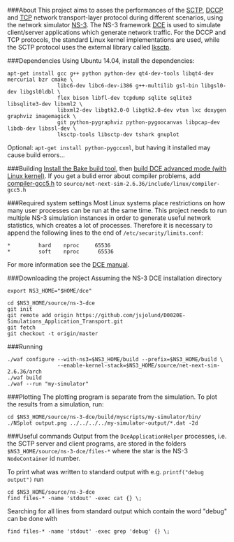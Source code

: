 ###About
This project aims to asses the performances of the [SCTP](https://en.wikipedia.org/wiki/Stream_Control_Transmission_Protocol), [DCCP](https://en.wikipedia.org/wiki/Datagram_Congestion_Control_Protocol) and [TCP](https://en.wikipedia.org/wiki/Transmission_Control_Protocol) network transport-layer protocol during different scenarios, using the network simulator [NS-3](https://www.nsnam.org/). The NS-3 framework  [DCE](https://www.nsnam.org/overview/projects/direct-code-execution/) is used to simulate client/server applications which generate network traffic. For the DCCP and TCP protocols, the standard Linux kernel implementations are used, while the SCTP protocol uses the external library called [lksctp](http://lksctp.sourceforge.net/).

###Dependencies
Using Ubuntu 14.04, install the dependencies:

```
apt-get install gcc g++ python python-dev qt4-dev-tools libqt4-dev mercurial bzr cmake \
                libc6-dev libc6-dev-i386 g++-multilib gsl-bin libgsl0-dev libgsl0ldbl \
                flex bison libfl-dev tcpdump sqlite sqlite3 libsqlite3-dev libxml2 \
                libxml2-dev libgtk2.0-0 libgtk2.0-dev vtun lxc doxygen graphviz imagemagick \
                git python-pygraphviz python-pygoocanvas libpcap-dev libdb-dev libssl-dev \
                lksctp-tools libsctp-dev tshark gnuplot
```
Optional: ```apt-get install python-pygccxml```, but having it installed may cause build errors...

###Building
[Install the Bake build tool](https://www.nsnam.org/docs/dce/manual/html/getting-started.html#building-dce-basic-mode), then [build DCE advanced mode  (with Linux kernel)](https://www.nsnam.org/docs/dce/manual/html/getting-started.html#building-dce-advanced-mode-with-linux-kernel).
If you get a bulid error about compiler problems, add [compiler-gcc5.h](compiler-gcc5.h) to ```source/net-next-sim-2.6.36/include/linux/compiler-gcc5.h```

###Required system settings
Most Linux systems place restrictions on how many user processes can be run at the same time. This project needs to run multiple NS-3 simulation instances in order to generate useful network statistics, which creates a lot of processes. Therefore it is necessary to append the following lines to the end of ```/etc/security/limits.conf```:
```
*         hard    nproc     65536
*         soft    nproc      65536
```
For more information see the [DCE manual](https://www.nsnam.org/docs/dce/release/1.4/manual/singlehtml/index.html#processes-limit-resource-temporarily-unavailable).

###Downloading the project
Assuming the NS-3 DCE installation directory
```
export NS3_HOME="$HOME/dce"
```
```
cd $NS3_HOME/source/ns-3-dce
git init
git remote add origin https://github.com/jsjolund/D0020E-Simulations_Application_Transport.git
git fetch
git checkout -t origin/master
```

###Running
```
./waf configure --with-ns3=$NS3_HOME/build --prefix=$NS3_HOME/build \
                --enable-kernel-stack=$NS3_HOME/source/net-next-sim-2.6.36/arch
./waf build
./waf --run "my-simulator"
```

###Plotting
The plotting program is separate from the simulation. To plot the results from a simulation, run:
```
cd $NS3_HOME/source/ns-3-dce/build/myscripts/my-simulator/bin/
./NSplot output.png ../../../../my-simulator-output/*.dat -2d
```

###Useful commands
Output from the ```DceApplicationHelper``` processes, i.e. the SCTP server and client programs, are stored in the folders ```$NS3_HOME/source/ns-3-dce/files-*``` where the star is the NS-3 ```NodeContainer``` id number.

To print what was written to standard output with e.g. ```printf("debug output")``` run
```
cd $NS3_HOME/source/ns-3-dce
find files-* -name 'stdout' -exec cat {} \;
```
Searching for all lines from standard output which contain the word "debug" can be done with
```
find files-* -name 'stdout' -exec grep 'debug' {} \;
```
